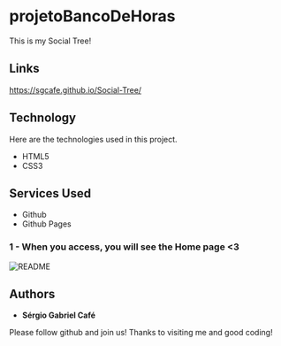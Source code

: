 # projetoBancoDeHoras
This is my Social Tree!

## Links

https://sgcafe.github.io/Social-Tree/

## Technology

Here are the technologies used in this project.

- HTML5
- CSS3

## Services Used

- Github
- Github Pages

### 1 - When you access, you will see the Home page <3

![README](https://user-images.githubusercontent.com/105067158/215528121-498307fd-9878-45c9-aded-217ff4493aee.png)

## Authors

- **Sérgio Gabriel Café**

Please follow github and join us!
Thanks to visiting me and good coding!
